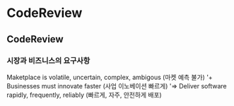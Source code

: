 # CodeReview

## CodeReview

### 시장과 비즈니스의 요구사항
Maketplace is volatile, uncertain, complex, ambigous (마켓 예측 불가)
'+ Businesses must innovate faster (사업 이노베이션 빠르게)
'=> Deliver software rapidly, frequently, reliably (빠르게, 자주, 안전하게 배포)

